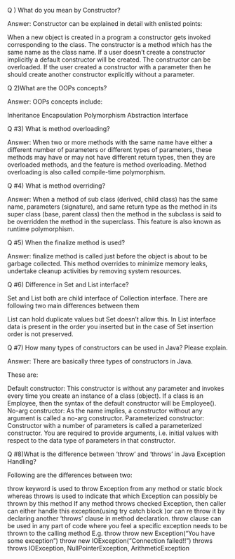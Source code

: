 Q ) What do you mean by Constructor?

Answer: Constructor can be explained in detail with enlisted points:

When a new object is created in a program a constructor gets invoked corresponding to the class.
The constructor is a method which has the same name as the class name.
If a user doesn’t create a constructor implicitly a default constructor will be created.
The constructor can be overloaded.
If the user created a constructor with a parameter then he should create another constructor explicitly without a parameter.


Q 2)What are the OOPs concepts?

Answer: OOPs concepts include:

Inheritance
Encapsulation
Polymorphism
Abstraction
Interface

Q #3) What is method overloading?

Answer: When two or more methods with the same name have either a different number of parameters or different types of parameters, these methods may have or may not have different return types, then they are overloaded methods, and the feature is method overloading. Method overloading is also called compile-time polymorphism.

Q #4) What is method overriding?

Answer: When a method of sub class (derived, child class) has the same name, parameters (signature), and same return type as the method in its super class (base, parent class) then the method in the subclass is said to be overridden the method in the superclass. This feature is also known as runtime polymorphism.

Q #5) When the finalize method is used?

Answer: finalize method is called just before the object is about to be garbage collected. This method overrides to minimize memory leaks, undertake cleanup activities by removing system resources.

Q #6)  Difference in Set and List interface?   

Set and List both are child interface of Collection interface. There are following two main differences between them

List can hold duplicate values but Set doesn’t allow this.
In List interface data is present in the order you inserted but in the case of Set insertion order is not preserved.


Q #7) How many types of constructors can be used in Java? Please explain.

Answer: There are basically three types of constructors in Java.

These are: 

Default constructor: This constructor is without any parameter and invokes every time you create an instance of a class (object). If a class is an Employee, then the syntax of the default constructor will be Employee().
No-arg constructor: As the name implies, a constructor without any argument is called a no-arg constructor.
Parameterized constructor: Constructor with a number of parameters is called a parameterized constructor. You are required to provide arguments, i.e. initial values with respect to the data type of parameters in that constructor.

Q #8)What is the difference between ‘throw’ and ‘throws’ in Java Exception Handling?

Following are the differences between two:

throw keyword is used to throw Exception from any method or static block whereas throws is used to indicate that which Exception can possibly be thrown by this method
If any method throws checked Exception, then caller can either handle this exception(using try catch block )or can re throw it by declaring another ‘throws’ clause in method declaration.
throw clause can be used in any part of code where you feel a specific exception needs to be thrown to the calling method
E.g. throw throw new Exception(“You have some exception”) throw new IOException(“Connection failed!!”) throws throws IOException, NullPointerException, ArithmeticException
